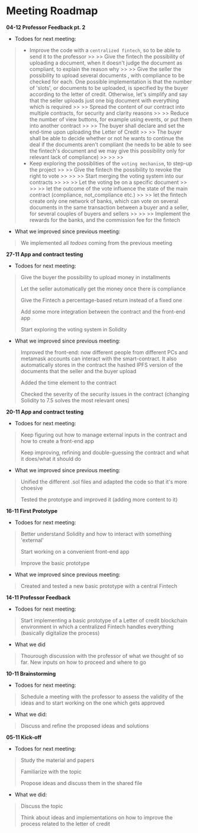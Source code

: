 # Meeting Roadmap

**04-12 Professor Feedback pt. 2**

- Todoes for next meeting:
>
> - Improve the code with a `centralized fintech`, so to be able to send it to the professor
          >> 
          >> Give the fintech the possibility of uploading a document, when it doesn't judge the document as compliant, to explain the reason why
          >>
          >> Give the seller the possibility to upload several documents , with compliance to be checked for each. One possible implementation is that the number of 'slots', or documents to be uploaded, is specified by the buyer according to the letter of credit. Otherwise, let's simplify and say that the seller uploads just one big document with everything which is required
          >> 
          >> Spread the content of our contract into multiple contracts, for security and clarity reasons
          >> 
          >> Reduce the number of view buttons, for example using events, or put them into another contract
          >>
          >> The buyer shall declare and set the end-time upon uploading the Letter of Credit
          >> 
          >> The buyer shall be able to decide whether or not he wants to continue the deal if the documents aren't compliant (he needs to be able to see the fintech's document and we may give this possibility only for relevant lack of compliance)
          >> 
          >> 
          >>
> - Keep exploring the possiblities of the  `voting mechanism`, to step-up the project
          >> 
          >> Give the fintech the possibility to revoke the right to vote
          >>
          >> 
          >> Start merging the voting system into our contracts
          >>
          >> 
          >> Let the voting be on a specific document
          >>
          >> 
          >> let the outcome of the vote influence the state of the main contract (compliance, not_compliance etc.)
          >>
          >> let the fintech create only one network of banks, which can vote on several documents in the same transaction between a buyer and a seller, for several couples of buyers and sellers
          >>
          >> 
          >> Implement the rewards for the banks, and the commission fee for the fintech



- What we improved since previous meeting:
>
> We implemented all *todoes* coming from the previous meeting
>



**27-11 App and contract testing**

- Todoes for next meeting:
>
> Give the buyer the possibility to upload money in installments
> 
> Let the seller automatically get the money once there is compliance
>
> Give the Fintech a percentage-based return instead of a fixed one
>
> Add some more integration between the contract and the front-end app
>
>
> Start exploring the voting system in Solidity


- What we improved since previous meeting:
>
> Improved the front-end: now different people from different PCs and metamask accounts can interact with the smart-contract. It also automatically stores in the contract the hashed IPFS version of the documents that the seller and the buyer upload
>
> Added the time element to the contract 
>
> Checked the severity of the security issues in the contract (changing Solidity to 7.5 solves the most relevant ones)
>


**20-11 App and contract testing**

- Todoes for next meeting:
>
> Keep figuring out how to manage external inputs in the contract and how to create a front-end app
>
> Keep improving, refining and double-guessing the contract and what it does/what it should do


- What we improved since previous meeting:
>
> Unified the different .sol files and adapted the code so that it's more choesive
>
> Tested the prototype and improved it (adding more content to it)
>

**16-11 First Prototype**

- Todoes for next meeting:
>
> Better understand Solidity and how to interact with something 'external'
>
> Start working on a convenient front-end app
>
> Improve the basic prototype 

- What we improved since previous meeting:
>
> Created and tested a new basic prototype with a central Fintech
>

**14-11 Professor Feedback**

- Todoes for next meeting:
>
> Start implementing a basic prototype of a Letter of credit blockchain environment in which a centralized Fintech handles everything (basically digitalize the process)
>


- What we did
>
> Thourough discussion with the professor of what we thought of so far. New inputs on how to proceed and where to go
>

**10-11 Brainstorming**

- Todoes for next meeting:
>
> Schedule a meeting with the professor to assess the validity of the ideas and to start working on the one which gets approved
>


- What we did:
>
> Discuss and refine the proposed ideas and solutions
>


**05-11 Kick-off**
- Todoes for next meeting:
>
> Study the material and papers
>
> Familiarize with the topic
>
> Propose ideas and discuss them in the shared file


- What we did:
>
> Discuss the topic
>
> Think about ideas and implementations on how to improve the process related to the letter of credit
>